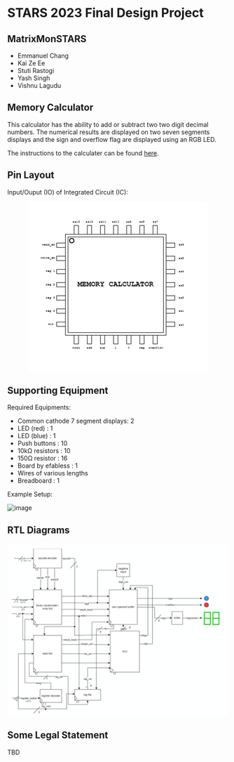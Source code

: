 # STARS 2023 Final Design Project

## MatrixMonSTARS
* Emmanuel Chang
* Kai Ze Ee
* Stuti Rastogi
* Yash Singh
* Vishnu Lagudu

## Memory Calculator
This calculator has the ability to add or subtract two two digit decimal numbers.
The numerical results are displayed on two seven segments displays and the sign and overflow flag
are displayed using an RGB LED.

The instructions to the calculater can be found [here](https://docs.google.com/document/d/1GANs3IZc4oy_pSsc378nTUj8dvBskMOKqrhrnbj51E0/edit?usp=sharing).

## Pin Layout
Input/Ouput (IO) of Integrated Circuit (IC):

<p align="center">
  <img src="/docs/io.png" alt="Chip IO"/>
</p>

## Supporting Equipment
Required Equipments:
  - Common cathode 7 segment displays: 2
  - LED (red)                        : 1
  - LED (blue)                       : 1
  - Push buttons                     : 10
  - 10kΩ resistors                   : 10
  - 150Ω resistor                    : 16
  - Board by efabless                : 1
  - Wires of various lengths
  - Breadboard                       : 1

Example Setup:

![image](https://github.com/STARS-Design-Track-2023/MatrixMonSTARS/assets/126794890/027a793b-72ee-4299-9448-4f7d20148b9f)


## RTL Diagrams

<p align="center">
  <img src="/docs/top_RTL.png" alt="Chip IO"/>
</p>

## Some Legal Statement
TBD
